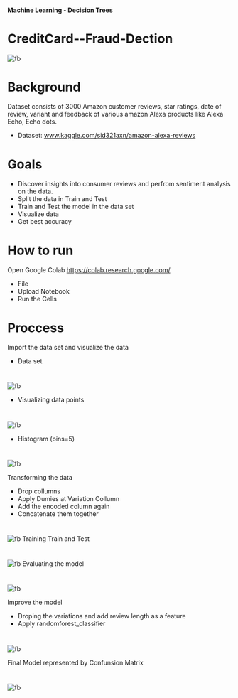 
#### Machine Learning - Decision Trees

# CreditCard--Fraud-Dection

![fb](images/am9.png)


# Background

Dataset consists of 3000 Amazon customer reviews, star ratings, date of review, variant and feedback of various amazon Alexa products like Alexa Echo, Echo dots.

* Dataset: www.kaggle.com/sid321axn/amazon-alexa-reviews


# Goals

* Discover insights into consumer reviews and perfrom sentiment analysis on the data.
* Split the data in Train and Test
* Train and Test the model in the data set
* Visualize data
* Get best accuracy 



# How to run 

Open Google Colab https://colab.research.google.com/
* File
* Upload Notebook
* Run the Cells


# Proccess

Import the data set and visualize the data

* Data set
#  
![fb](images/am1.png)

* Visualizing data points
#  
![fb](images/am3.png)

* Histogram (bins=5)
#  
![fb](images/am4.png)

Transforming the data
* Drop collumns
* Apply Dumies at Variation Collumn
* Add the encoded column again
* Concatenate them together

#  
![fb](images/am5.png)
Training Train and Test

#  

![fb](images/am6.png)
Evaluating the model
#  
![fb](images/am7.png)

Improve the model
* Droping the variations and add review length as a feature
* Apply randomforest_classifier
#  
![fb](images/am8.png)

Final Model represented by Confunsion Matrix
#  
![fb](images/am9.png)
